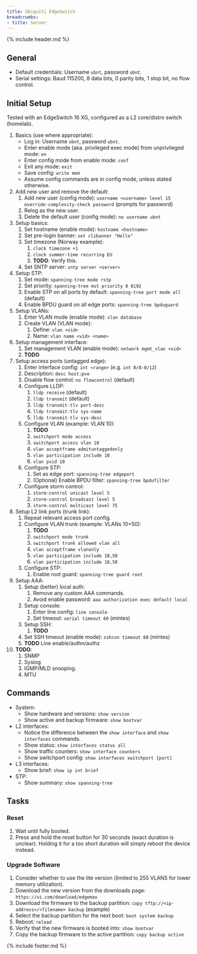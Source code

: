 ```yaml
---
title: Ubiquiti EdgeSwitch
breadcrumbs:
- title: Server
---
```

{% include header.md %}

## General

- Default credentials: Username `ubnt`, password `ubnt`.
- Serial settings: Baud 115200, 8 data bits, 0 parity bits, 1 stop bit, no flow control.

## Initial Setup

Tested with an EdgeSwitch 16 XG, configured as a L2 core/distro switch (homelab).

1. Basics (use where appropriate):
    - Log in: Username `ubnt`, password `ubnt`.
    - Enter enable mode (aka. privileged exec mode) from unprivileged mode: `en`
    - Enter config mode from enable mode: `conf`
    - Exit any mode: `exit`
    - Save config: `write mem`
    - Assume config commands are in config mode, unless stated otherwise.
1. Add new user and remove the default:
    1. Add new user (config mode): `username <username> level 15 override-complexity-check password` (prompts for password)
    1. Relog as the new user.
    1. Delete the default user (config mode): `no username ubnt`
1. Setup basics:
    1. Set hostname (enable mode): `hostname <hostname>`
    1. Set pre-login banner: `set clibanner "Hello"`
    1. Set timezone (Norway example):
        1. `clock timezone +1`
        1. `clock summer-time recurring EU`
        1. **TODO**: Verify this.
    1. Set SNTP server: `sntp server <server>`
1. Setup STP:
    1. Set mode: `spanning-tree mode rstp`
    1. Set priority: `spanning-tree mst priority 0 8192`
    1. Enable STP on all ports by default: `spanning-tree port mode all` (default)
    1. Enable BPDU guard on all edge ports: `spanning-tree bpduguard`
1. Setup VLANs:
    1. Enter VLAN mode (enable mode): `vlan database`
    1. Create VLAN (VLAN mode):
        1. Define: `vlan <vid>`
        1. Name: `vlan name <vid> <name>`
1. Setup management interface:
    1. Set management VLAN (enable mode): `network mgmt_vlan <vid>`
    1. **TODO**
1. Setup access ports (untagged edge):
    1. Enter interface config: `int <range>` (e.g. `int 0/8-0/12`)
    1. Description: `desc host:pve`
    1. Disable flow control: `no flowcontrol` (default)
    1. Configure LLDP:
        1. `lldp receive` (default)
        1. `lldp transmit` (default)
        1. `lldp transmit-tlv port-desc`
        1. `lldp transmit-tlv sys-name`
        1. `lldp transmit-tlv sys-desc`
    1. Configure VLAN (example: VLAN 10):
        1. **TODO**
        1. `switchport mode access`
        1. `switchport access vlan 10`
        1. `vlan acceptframe admituntaggedonly`
        1. `vlan participation include 10`
        1. `vlan pvid 10`
    1. Configure STP:
        1. Set as edge port: `spanning-tree edgeport`
        1. (Optional) Enable BPDU filter: `spanning-tree bpdufilter`
    1. Configure storm control:
        1. `storm-control unicast level 5`
        1. `storm-control broadcast level 5`
        1. `storm-control multicast level 75`
1. Setup L2 link ports (trunk link):
    1. Repeat relevant access port config.
    1. Configure VLAN trunk (example: VLANs 10+50):
        1. **TODO**
        1. `switchport mode trunk`
        1. `switchport trunk allowed vlan all`
        1. `vlan acceptframe vlanonly`
        1. `vlan participation include 10,50`
        1. `vlan participation include 10,50`
    1. Configure STP:
        1. Enable root guard: `spanning-tree guard root`
1. Setup AAA:
    1. Setup (better) local auth:
        1. Remove any custom AAA commands.
        1. Avoid enable password: `aaa authorization exec default local`
    1. Setup console:
        1. Enter line config: `line console`
        1. Set timeout: `serial timeout 60` (mintes)
    1. Setup SSH:
        1. **TODO**
    1. Set SSH timeout (enable mode): `sshcon timeout 60` (mintes)
    1. **TODO** Line enable/authn/authz
1. **TODO**:
    1. SNMP
    1. Syslog
    1. IGMP/MLD snooping.
    1. MTU

## Commands

- System:
    - Show hardware and versions: `show version`
    - Show active and backup firmware: `show bootvar`
- L2 interfaces:
    - Notice the difference between the `show interface` and `show interfaces` commands.
    - Show status: `show interfaces status all`
    - Show traffic counters: `show interface counters`
    - Show switchport config: `show interfaces switchport [port]`
- L3 interfaces:
    - Show brief: `show ip int brief`
- STP:
    - Show summary: `show spanning-tree`

## Tasks

### Reset

1. Wait until fully booted.
1. Press and hold the reset button for 30 seconds (exact duration is unclear). Holding it for a too short duration will simply reboot the device instead.

### Upgrade Software

1. Consider whether to use the lite version (limited to 255 VLANS for lower memory utilization).
1. Download the new version from the downloads page: `https://ui.com/download/edgemax`
1. Download the firmware to the backup partition: `copy tftp://<ip-address>/<filename> backup` (example)
1. Select the backup partition for the next boot: `boot system backup`
1. Reboot: `reload`
1. Verify that the new firmware is booted into: `show bootvar`
1. Copy the backup firmware to the active partition: `copy backup active`

{% include footer.md %}
